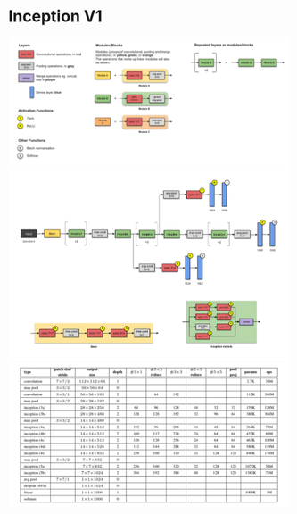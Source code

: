 # Inception V1

![](/data/inception-v1/Diagram_Helper.png)
![](/data/inception-v1/Inception-v1_Diagram.png)
![](/data/inception-v1/Inception-v1_Paper_Diagram.png)
